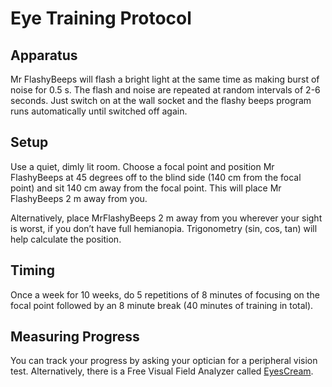 # Eye Training Protocol

## Apparatus

Mr FlashyBeeps will flash a bright light at the same time as making burst of noise for 0.5 s. 
The flash and noise are repeated at random intervals of 2-6 seconds. Just switch on at the 
wall socket and the flashy beeps program runs automatically until switched off again.


## Setup

Use a quiet, dimly lit room.
Choose a focal point and position  Mr FlashyBeeps at 45 degrees off to the blind side 
(140 cm from the focal point) and sit 140 cm away from the focal point. This will place 
Mr FlashyBeeps 2 m away from you.

Alternatively, place MrFlashyBeeps 2 m away from you wherever your sight is worst, 
if you don’t have full hemianopia. Trigonometry (sin, cos, tan) will help calculate the position.


## Timing

Once a week for 10 weeks, do 5 repetitions of 8 minutes of focusing on the focal point 
followed by an 8 minute break (40 minutes of training in total).

## Measuring Progress

You can track your progress by asking your optician for a peripheral vision test. Alternatively,
 there is a Free Visual Field Analyzer called [EyesCream](http://www.eyesage.org/).

